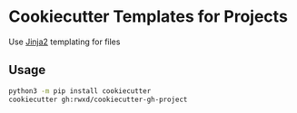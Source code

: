 # Cookiecutter Templates for Projects

Use [Jinja2](https://jinja.palletsprojects.com/en/3.0.x/) templating for files

## Usage

```bash
python3 -m pip install cookiecutter
cookiecutter gh:rwxd/cookiecutter-gh-project
```

